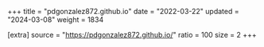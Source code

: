 +++
title = "pdgonzalez872.github.io"
date = "2022-03-22"
updated = "2024-03-08"
weight = 1834

[extra]
source = "https://pdgonzalez872.github.io/"
ratio = 100
size = 2
+++

